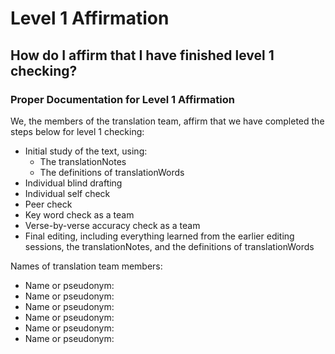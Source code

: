 # Level 1 Affirmation #

## How do I affirm that I have finished level 1 checking? ##


### Proper Documentation for Level 1 Affirmation

We, the members of the translation team, affirm that we have completed the steps below for level 1 checking:

* Initial study of the text, using:
  * The translationNotes
  * The definitions of translationWords
* Individual blind drafting
* Individual self check
* Peer check
* Key word check as a team
* Verse-by-verse accuracy check as a team
* Final editing, including everything learned from the earlier editing sessions, the translationNotes, and the definitions of translationWords

Names of translation team members:

* Name or pseudonym:
* Name or pseudonym:
* Name or pseudonym:
* Name or pseudonym:
* Name or pseudonym:
* Name or pseudonym:

